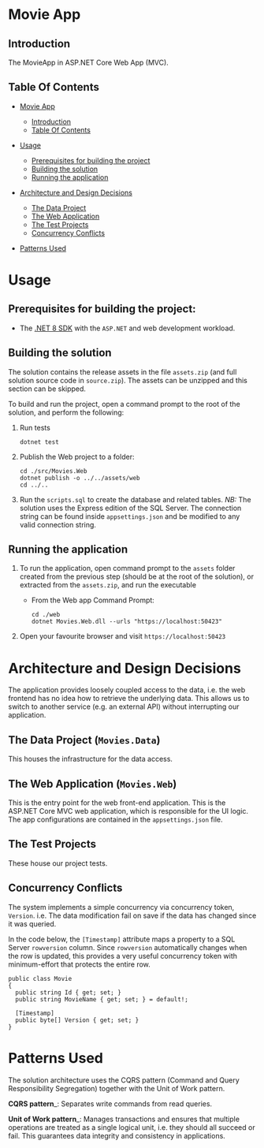 # Movie App

## Introduction

The MovieApp in ASP.NET Core Web App (MVC).

## Table Of Contents

- [Movie App](#Movie-App)
  - [Introduction](#introduction)
  - [Table Of Contents](#table-of-contents)

- [Usage](#usage)
  - [Prerequisites for building the project](#prerequisites-for-building-the-project)
  - [Building the solution](#building-the-solution)
  - [Running the application](#running-the-application)
- [Architecture and Design Decisions](#architecture-and-design-decisions) 
  - [The Data Project](#the-data-project-moviesdata)
  - [The Web Application](#the-web-application-moviesweb) 
  - [The Test Projects](#the-test-projects)
  - [Concurrency Conflicts](#concurrency-conflicts)
- [Patterns Used](#patterns-used)

# Usage

## Prerequisites for building the project:
* The [.NET 8 SDK](https://dotnet.microsoft.com/en-us/download/dotnet/8.0) with the `ASP.NET` and web development workload.

## Building the solution

The solution contains the release assets in the file `assets.zip` (and full solution source code in `source.zip`). The assets can be unzipped and this section can be skipped.

To build and run the project, open a command prompt to the root of the solution, and perform the following: 

1. Run tests

       dotnet test


2. Publish the Web project to a folder:

    ```
    cd ./src/Movies.Web
    dotnet publish -o ../../assets/web
    cd ../..
    ```
3. Run the `scripts.sql` to create the database and related tables. *NB:* The solution uses the Express edition of the SQL Server. The connection string can be found inside `appsettings.json` and be modified to any valid connection string.

## Running the application

1. To run the application, open command prompt to the `assets` folder created from the previous step (should be at the root of the solution), or extracted from the `assets.zip`, and run the executable

   - From the Web app Command Prompt:

        ```
        cd ./web
        dotnet Movies.Web.dll --urls "https://localhost:50423"
        ```

  3. Open your favourite browser and visit `https://localhost:50423`

# Architecture and Design Decisions

The application provides loosely coupled access to the data, i.e. the web frontend has no idea how to retrieve the underlying data. This allows us to switch to another service (e.g. an external API) without interrupting our application.

## The Data Project (`Movies.Data`)

This houses the infrastructure for the data access.

## The Web Application (`Movies.Web`)

This is the entry point for the web front-end application. This is the ASP.NET Core MVC web application, which is responsible for the UI logic. The app configurations are contained in the `appsettings.json` file.

## The Test Projects

These house our project tests.

## Concurrency Conflicts

The system implements a simple concurrency via concurrency token, `Version`. i.e. The data modification fail on save if the data has changed since it was queried.

In the code below, the `[Timestamp]` attribute maps a property to a SQL Server `rowversion` column. Since `rowversion` automatically changes when the row is updated, this provides a very useful concurrency token with minimum-effort that protects the entire row.

    public class Movie
    {
      public string Id { get; set; }
      public string MovieName { get; set; } = default!;

      [Timestamp]
      public byte[] Version { get; set; }
    }

# Patterns Used

The solution architecture uses the CQRS pattern (Command and Query Responsibility Segregation) together with the Unit of Work pattern.

**CQRS pattern**_: Separates write commands from read queries.

**Unit of Work pattern**_: Manages transactions and ensures that multiple operations are treated as a single logical unit, i.e. they should all succeed or fail. This guarantees data integrity and consistency in applications.